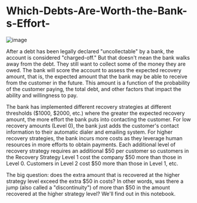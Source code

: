 # Which-Debts-Are-Worth-the-Bank-s-Effort-
![image](https://user-images.githubusercontent.com/83561056/163629315-116a82a3-8c49-430a-b201-73e185ec92d1.png)

After a debt has been legally declared "uncollectable" by a bank, the account is considered "charged-off." 
But that doesn't mean the bank walks away from the debt. They still want to collect some of the money they are owed. 
The bank will score the account to assess the expected recovery amount, that is, the expected amount that the bank may be able to receive from the customer in the future.
This amount is a function of the probability of the customer paying, the total debt, and other factors that impact the ability and willingness to pay.


The bank has implemented different recovery strategies at different thresholds ($1000, $2000, etc.) where the greater the expected recovery amount, the more effort the bank puts into contacting the customer. 
For low recovery amounts (Level 0), the bank just adds the customer's contact information to their automatic dialer and emailing system. 
For higher recovery strategies, the bank incurs more costs as they leverage human resources in more efforts to obtain payments. 
Each additional level of recovery strategy requires an additional $50 per customer so customers in the Recovery Strategy Level 1 cost the company $50 more than those in Level 0. 
Customers in Level 2 cost $50 more than those in Level 1, etc.

The big question: does the extra amount that is recovered at the higher strategy level exceed the extra $50 in costs? In other words, 
 was there a jump (also called a "discontinuity") of more than $50 in the amount recovered at the higher strategy level? We'll find out in this notebook.
